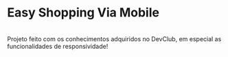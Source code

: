 <h1>Easy Shopping Via Mobile</h1>
<br>
Projeto feito com os conhecimentos adquiridos no DevClub, em especial as funcionalidades de responsividade!
